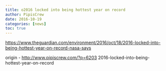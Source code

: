 ```yaml
---
title: o2016 locked into being hottest year on record
author: PipisCrew
date: 2016-10-19
categories: [news]
toc: true
---
```


https://www.theguardian.com/environment/2016/oct/18/2016-locked-into-being-hottest-year-on-record-nasa-says

origin - http://www.pipiscrew.com/?p=6203 2016-locked-into-being-hottest-year-on-record